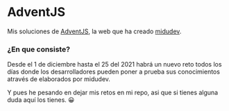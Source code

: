 # AdventJS
Mis soluciones de [AdventJS](), la web que ha creado [midudev](). 

### ¿En que consiste?
Desde el 1 de diciembre hasta el 25 del 2021 habrá un nuevo reto todos los días donde los desarrolladores pueden poner a prueba sus conocimientos através de elaborados por midudev. 

Y pues he pesando en dejar mis retos en mi repo, asi que si tienes alguna duda aquí los tienes. 😀 



